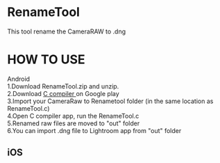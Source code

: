 # RenameTool
This tool rename the CameraRAW to .dng

<h1>HOW TO USE</h1>

Android<br>
1.Download RenameTool.zip and unzip.<br>
2.Download <a href = "https://play.google.com/store/apps/details?id=com.dztall.ccr.android.admob">C compiler </a>on Google play  <br>
3.Import your CameraRaw to Renametool folder (in the same location as RenameTool.c)<br>
4.Open C compiler app, run the RenameTool.c<br>
5.Renamed raw files are moved to "out" folder<br>
6.You can import .dng file to Lightroom app from "out" folder<br>



<h2>iOS</h2>

